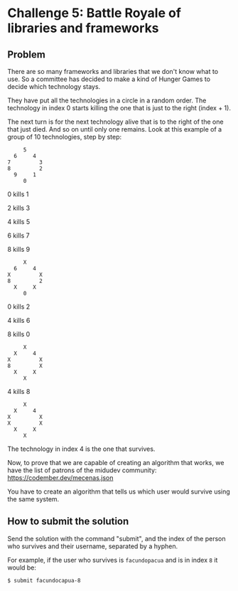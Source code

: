 # Challenge 5: Battle Royale of libraries and frameworks

## Problem

There are so many frameworks and libraries that we don't know what to use. So a committee has decided to make a kind of Hunger Games to decide which technology stays.

They have put all the technologies in a circle in a random order. The technology in index 0 starts killing the one that is just to the right (index + 1).

The next turn is for the next technology alive that is to the right of the one that just died. And so on until only one remains. Look at this example of a group of 10 technologies, step by step:

         5
      6     4
    7         3
    8         2
      9     1
         0

0 kills 1

2 kills 3

4 kills 5

6 kills 7

8 kills 9

         X
      6     4
    X         X
    8         2
      X     X
         0

0 kills 2

4 kills 6

8 kills 0

         X
      X     4
    X         X
    8         X
      X     X
         X

4 kills 8

         X
      X     4
    X         X
    X         X
      X     X
         X

The technology in index 4 is the one that survives.

Now, to prove that we are capable of creating an algorithm that works, we have the list of patrons of the midudev community: https://codember.dev/mecenas.json

You have to create an algorithm that tells us which user would survive using the same system.

## How to submit the solution

Send the solution with the command "submit", and the index of the person who survives and their username, separated by a hyphen.

For example, if the user who survives is `facundopacua` and is in index `8` it would be:

    $ submit facundocapua-8